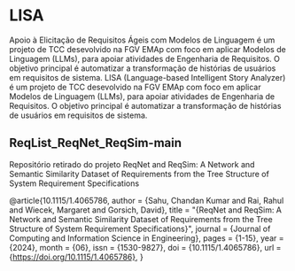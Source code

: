 # LISA
Apoio à Elicitação de Requisitos Ágeis com Modelos de Linguagem é um projeto de TCC desevolvido na FGV EMAp com foco em aplicar Modelos de Linguagem (LLMs), para apoiar atividades de Engenharia de Requisitos. O objetivo principal é automatizar a transformação de histórias de usuários em requisitos de sistema.
LISA (Language-based Intelligent Story Analyzer) é um projeto de TCC desevolvido na FGV EMAp com foco em aplicar Modelos de Linguagem (LLMs), para apoiar atividades de Engenharia de Requisitos. O objetivo principal é automatizar a transformação de histórias de usuários em requisitos de sistema.

## ReqList_ReqNet_ReqSim-main
Repositório retirado do projeto ReqNet and ReqSim: A Network and Semantic Similarity Dataset of Requirements from the Tree Structure of System Requirement Specifications

@article{10.1115/1.4065786,
    author = {Sahu, Chandan Kumar and Rai, Rahul and Wiecek, Margaret and Gorsich, David},
    title = "{ReqNet and ReqSim: A Network and Semantic Similarity Dataset of Requirements from the Tree Structure of System Requirement Specifications}",
    journal = {Journal of Computing and Information Science in Engineering},
    pages = {1-15},
    year = {2024},
    month = {06},
    issn = {1530-9827},
    doi = {10.1115/1.4065786},
    url = {https://doi.org/10.1115/1.4065786},
}